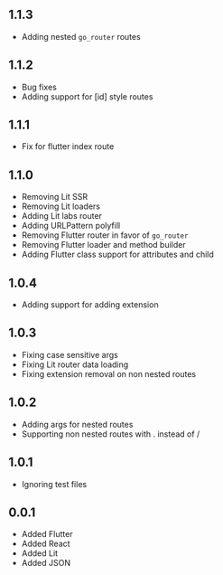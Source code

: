 ## 1.1.3

- Adding nested `go_router` routes

## 1.1.2

- Bug fixes
- Adding support for [id] style routes

## 1.1.1

- Fix for flutter index route

## 1.1.0

- Removing Lit SSR
- Removing Lit loaders
- Adding Lit labs router
- Adding URLPattern polyfill
- Removing Flutter router in favor of `go_router`
- Removing Flutter loader and method builder
- Adding Flutter class support for attributes and child

## 1.0.4

- Adding support for adding extension

## 1.0.3

- Fixing case sensitive args
- Fixing Lit router data loading
- Fixing extension removal on non nested routes

## 1.0.2

- Adding args for nested routes
- Supporting non nested routes with . instead of /

## 1.0.1

- Ignoring test files

## 0.0.1

- Added Flutter
- Added React
- Added Lit
- Added JSON